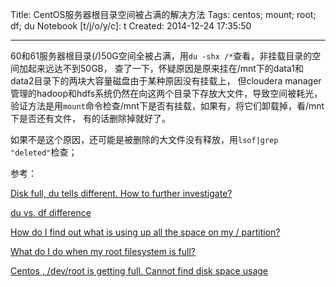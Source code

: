 Title: CentOS服务器根目录空间被占满的解决方法
Tags: centos; mount; root; df; du
Notebook [t/j/o/y/c]: t
Created: 2014-12-24 17:35:50

------

60和61服务器根目录(/)50G空间全被占满，用`du -shx /*`查看，非挂载目录的空间加起来远达不到50GB，
查了一下，怀疑原因是原来挂在/mnt下的data1和data2目录下的两块大容量磁盘由于某种原因没有挂载上，
但cloudera manager管理的hadoop和hdfs系统仍然在向这两个目录下存放大文件，导致空间被耗光，
验证方法是用`mount`命令检查/mnt下是否有挂载，如果有，将它们卸载掉，看/mnt下是否还有文件，
有的话删除掉就好了。

如果不是这个原因，还可能是被删除的大文件没有释放，用`lsof|grep "deleted"`检查；

参考：

[Disk full, du tells different. How to further investigate?](http://serverfault.com/questions/275206/disk-full-du-tells-different-how-to-further-investigate)

[du vs. df difference](http://serverfault.com/questions/57098/du-vs-df-difference)

[How do I find out what is using up all the space on my / partition?](http://serverfault.com/questions/62119/how-do-i-find-out-what-is-using-up-all-the-space-on-my-partition)

[What do I do when my root filesystem is full?](http://askubuntu.com/questions/266825/what-do-i-do-when-my-root-filesystem-is-full)

[Centos , /dev/root is getting full. Cannot find disk space usage](http://serverfault.com/questions/513136/centos-dev-root-is-getting-full-cannot-find-disk-space-usage)
